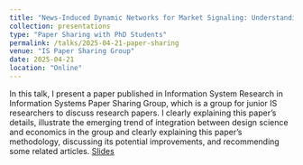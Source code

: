 ```yaml
---
title: "News-Induced Dynamic Networks for Market Signaling: Understanding the Impact of News on Firm Equity Value"
collection: presentations
type: "Paper Sharing with PhD Students"
permalink: /talks/2025-04-21-paper-sharing
venue: "IS Paper Sharing Group"
date: 2025-04-21
location: "Online"
---
```

In this talk, I present a paper published in Information System Research in Information Systems Paper Sharing Group, which is a group for junior IS researchers to discuss research papers. I clearly explaining this paper’s details, illustrate the emerging trend of integration between design science and economics in the group and clearly explaining this paper’s methodology, discussing its potential improvements, and recommending some related articles.
[Slides](https://zeshentian.github.io/files/talk.pptx)

